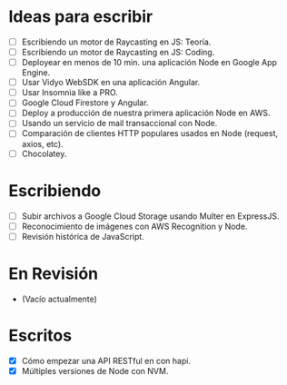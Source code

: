 # Ideas para escribir
- [ ] Escribiendo un motor de Raycasting en JS: Teoría.
- [ ] Escribiendo un motor de Raycasting en JS: Coding.
- [ ] Deployear en menos de 10 min. una aplicación Node en Google App Engine.
- [ ] Usar Vidyo WebSDK en una aplicación Angular.
- [ ] Usar Insomnia like a PRO.
- [ ] Google Cloud Firestore y Angular.
- [ ] Deploy a producción de nuestra primera aplicación Node en AWS.
- [ ] Usando un servicio de mail transaccional con Node.
- [ ] Comparación de clientes HTTP populares usados en Node (request, axios, etc).
- [ ] Chocolatey.

# Escribiendo
- [ ] Subir archivos a Google Cloud Storage usando Multer en ExpressJS.
- [ ] Reconocimiento de imágenes con AWS Recognition y Node.
- [ ] Revisión histórica de JavaScript.

# En Revisión
- (Vacío actualmente)

# Escritos
- [x] Cómo empezar una API RESTful en con hapi.
- [x] Múltiples versiones de Node con NVM.